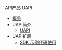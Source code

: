 <div class="sidebar_title"> API产品 UAPI</div>

* [概览](/uapi/README)
* UAPI简介
    * [UAPI](/uapi/intro/introduction)
* UAPI扩展
    * [SDK 示例代码使用](/uapi/guide/sdk-guide)       
     